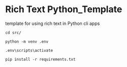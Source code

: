 # Rich Text Python_Template
template for using rich text in Python cli apps
```
cd src/
```
```
python -m venv .env
```
```
.env\scripts\activate
```
```
pip install -r requirements.txt
```
